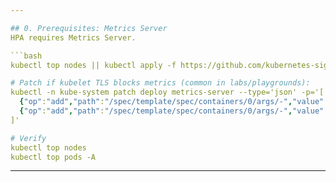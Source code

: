 ```yaml
---

## 0. Prerequisites: Metrics Server
HPA requires Metrics Server.

```bash
kubectl top nodes || kubectl apply -f https://github.com/kubernetes-sigs/metrics-server/releases/latest/download/components.yaml

# Patch if kubelet TLS blocks metrics (common in labs/playgrounds):
kubectl -n kube-system patch deploy metrics-server --type='json' -p='[
  {"op":"add","path":"/spec/template/spec/containers/0/args/-","value":"--kubelet-insecure-tls"},
  {"op":"add","path":"/spec/template/spec/containers/0/args/-","value":"--kubelet-preferred-address-types=InternalIP,ExternalIP,Hostname"}
]'

# Verify
kubectl top nodes
kubectl top pods -A
```

---
```

